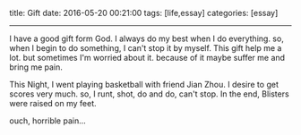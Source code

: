title: Gift
date: 2016-05-20 00:21:00
tags: [life,essay]
categories: [essay]

---

I have a good gift form God. I always do my best when I do everything. so, when I begin to do something, I can't stop it by myself. This gift help me a lot. but sometimes I'm worried about it. because of it maybe suffer me and bring me pain.

This Night, I went playing basketball with friend Jian Zhou. I desire to get scores very much. so, I runt, shot, do and do, can't stop. In the end, Blisters were raised on my feet. 

ouch, horrible pain...